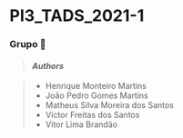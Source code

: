 # PI3_TADS_2021-1

### Grupo :rocket:
>#### <i>Authors</i>

> * Henrique Monteiro Martins
> * João Pedro Gomes Martins
> * Matheus Silva Moreira dos Santos
> * Victor Freitas dos Santos
> * Vitor Lima Brandão




